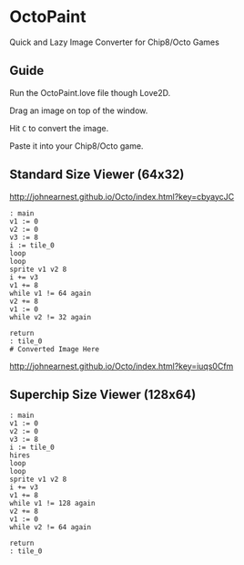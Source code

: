 # OctoPaint
 Quick and Lazy Image Converter for Chip8/Octo Games

## Guide
Run the OctoPaint.love file though Love2D.

Drag an image on top of the window.

Hit ```C``` to convert the image.

Paste it into your Chip8/Octo game.

## Standard Size Viewer (64x32)
http://johnearnest.github.io/Octo/index.html?key=cbyaycJC
```
: main
v1 := 0
v2 := 0
v3 := 8
i := tile_0
loop
loop
sprite v1 v2 8
i += v3
v1 += 8
while v1 != 64 again
v2 += 8
v1 := 0
while v2 != 32 again

return
: tile_0
# Converted Image Here
```
http://johnearnest.github.io/Octo/index.html?key=iuqs0Cfm
## Superchip Size Viewer (128x64)
```
: main
v1 := 0
v2 := 0
v3 := 8
i := tile_0
hires
loop
loop
sprite v1 v2 8
i += v3
v1 += 8
while v1 != 128 again
v2 += 8
v1 := 0
while v2 != 64 again

return
: tile_0
```
